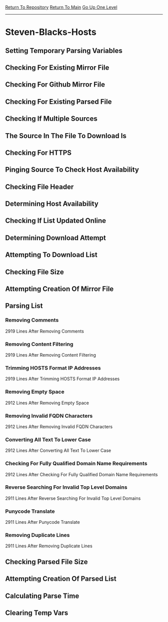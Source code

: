 [Return To Repository](https://github.com/deathbybandaid/piholeparser/)
[Return To Main](https://github.com/deathbybandaid/piholeparser/blob/master/RecentRunLogs/Mainlog.md)
[Go Up One Level](https://github.com/deathbybandaid/piholeparser/blob/master/RecentRunLogs/TopLevelScripts/30-Processing-External-Blacklists.md)
____________________________________
# Steven-Blacks-Hosts
## Setting Temporary Parsing Variables
## Checking For Existing Mirror File
## Checking For Github Mirror File
## Checking For Existing Parsed File
## Checking If Multiple Sources
## The Source In The File To Download Is
## Checking For HTTPS
## Pinging Source To Check Host Availability
## Checking File Header
## Determining Host Availability
## Checking If List Updated Online
## Determining Download Attempt
## Attempting To Download List
## Checking File Size
## Attempting Creation Of Mirror File
## Parsing List
### Removing Comments
2919 Lines After Removing Comments
### Removing Content Filtering
2919 Lines After Removing Content Filtering
### Trimming HOSTS Format IP Addresses
2919 Lines After Trimming HOSTS Format IP Addresses
### Removing Empty Space
2912 Lines After Removing Empty Space
### Removing Invalid FQDN Characters
2912 Lines After Removing Invalid FQDN Characters
### Converting All Text To Lower Case
2912 Lines After Converting All Text To Lower Case
### Checking For Fully Qualified Domain Name Requirements
2912 Lines After Checking For Fully Qualified Domain Name Requirements
### Reverse Searching For Invalid Top Level Domains
2911 Lines After Reverse Searching For Invalid Top Level Domains
### Punycode Translate
2911 Lines After Punycode Translate
### Removing Duplicate Lines
2911 Lines After Removing Duplicate Lines
## Checking Parsed File Size
## Attempting Creation Of Parsed List
## Calculating Parse Time
## Clearing Temp Vars
